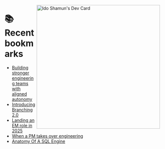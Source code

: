 <a href="https://app.daily.dev/idoshamun"><img src="https://api.daily.dev/devcards/v2/28849d86070e4c099c877ab6837c61f0.png?type=default&r=auy" align="right" width="400" alt="Ido Shamun's Dev Card"/></a>

# 📚 Recent bookmarks
<!-- BOOKMARKS:START -->
- [Building stronger engineering teams with aligned autonomy](https://app.daily.dev/posts/j7cJAGo5l?utm_source=rss&utm_medium=bookmarks&utm_campaign=28849d86070e4c099c877ab6837c61f0)
- [Introducing Branching 2.0](https://app.daily.dev/posts/UqVz3YlFo?utm_source=rss&utm_medium=bookmarks&utm_campaign=28849d86070e4c099c877ab6837c61f0)
- [Landing an EM role in 2025](https://app.daily.dev/posts/qCJvKrtUM?utm_source=rss&utm_medium=bookmarks&utm_campaign=28849d86070e4c099c877ab6837c61f0)
- [When a PM takes over engineering](https://app.daily.dev/posts/QOmqKatOj?utm_source=rss&utm_medium=bookmarks&utm_campaign=28849d86070e4c099c877ab6837c61f0)
- [Anatomy Of A SQL Engine](https://app.daily.dev/posts/NWkuMpVV9?utm_source=rss&utm_medium=bookmarks&utm_campaign=28849d86070e4c099c877ab6837c61f0)
<!-- BOOKMARKS:END -->
